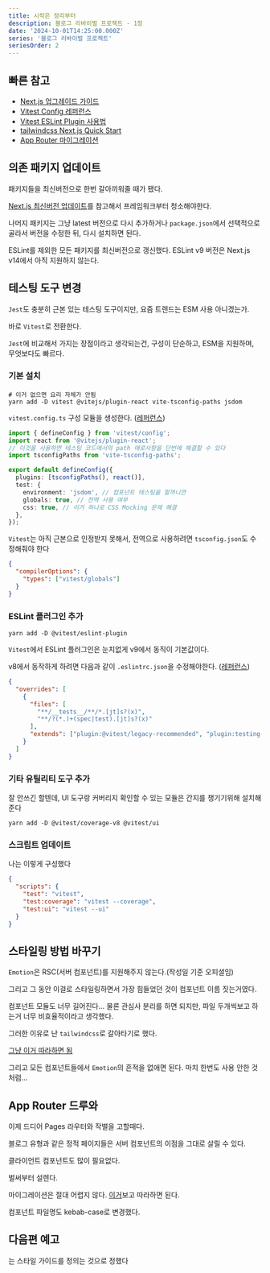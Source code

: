 ```yaml
---
title: 시작은 정리부터
description: 블로그 리바이벌 프로젝트 - 1장
date: '2024-10-01T14:25:00.000Z'
series: '블로그 리바이벌 프로젝트'
seriesOrder: 2
---
```


## 빠른 참고
- [Next.js 업그레이드 가이드](https://nextjs.org/docs/app/building-your-application/upgrading/version-14) 
- [Vitest Config 레퍼런스](https://vitest.dev/config/) 
- [Vitest ESLint Plugin 사용법](https://github.com/vitest-dev/eslint-plugin-vitest?tab=readme-ov-file#usage)
- [tailwindcss Next.js Quick Start](https://tailwindcss.com/docs/guides/nextjs)
- [App Router 마이그레이션](https://nextjs.org/docs/app/building-your-application/upgrading/app-router-migration#migrating-from-pages-to-app)


## 의존 패키지 업데이트

패키지들을 최신버전으로 한번 갈아끼워줄 때가 됐다.

[Next.js 최신버전 업데이트](https://nextjs.org/docs/app/building-your-application/upgrading/version-14)를 참고해서 프레임워크부터 청소해야한다.

나머지 패키지는 그냥 latest 버전으로 다시 추가하거나 `package.json`에서 선택적으로 골라서 버전을 수정한 뒤, 다시 설치하면 된다.

ESLint를 제외한 모든 패키지를 최신버전으로 갱신했다. ESLint v9 버전은 Next.js v14에서 아직 지원하지 않는다.

## 테스팅 도구 변경

`Jest`도 충분히 근본 있는 테스팅 도구이지만, 요즘 트렌드는 ESM 사용 아니겠는가.

바로 `Vitest`로 전환한다.

`Jest`에 비교해서 가지는 장점이라고 생각되는건, 구성이 단순하고, ESM을 지원하며, 무엇보다도 빠르다.

### 기본 설치

```bash:title=Terminal
# 이거 없으면 요리 자체가 안됨
yarn add -D vitest @vitejs/plugin-react vite-tsconfig-paths jsdom
```

`vitest.config.ts` 구성 모듈을 생성한다. ([레퍼런스](https://vitest.dev/config/))

```ts:title=vitest.config.mts
import { defineConfig } from 'vitest/config';
import react from '@vitejs/plugin-react';
// 이것을 사용하면 테스팅 코드에서의 path 애로사항을 단번에 해결할 수 있다
import tsconfigPaths from 'vite-tsconfig-paths';

export default defineConfig({
  plugins: [tsconfigPaths(), react()],
  test: {
    environment: 'jsdom', // 컴포넌트 테스팅을 할꺼니깐
    globals: true, // 전역 사용 여부
    css: true, // 이거 하나로 CSS Mocking 문제 해결
  },
});
```

`Vitest`는 아직 근본으로 인정받지 못해서, 전역으로 사용하려면 `tsconfig.json`도 수정해줘야 한다
```json:title=tsconfig.json
{
  "compilerOptions": {
    "types": ["vitest/globals"] 
  }
}
```

### ESLint 플러그인 추가

```bash:title=Terminal
yarn add -D @vitest/eslint-plugin
```

`Vitest`에서 ESLint 플러그인은 눈치없게 v9에서 동직이 기본값이다.

v8에서 동작하게 하려면 다음과 같이 `.eslintrc.json`을 수정해야한다. ([레퍼런스](https://github.com/vitest-dev/eslint-plugin-vitest?tab=readme-ov-file#usage))

```json:title=.eslintrc.json
{
  "overrides": [
    {
      "files": [
        "**/__tests__/**/*.[jt]s?(x)",
        "**/?(*.)+(spec|test).[jt]s?(x)"
      ],
      "extends": ["plugin:@vitest/legacy-recommended", "plugin:testing-library/react"]
    }
  ]
}
```

### 기타 유틸리티 도구 추가

잘 안쓰긴 할텐데, UI 도구랑 커버리지 확인할 수 있는 모듈은 간지를 챙기기위해 설치해준다

```bash:title=Terminal
yarn add -D @vitest/coverage-v8 @vitest/ui
```

### 스크립트 업데이트

나는 이렇게 구성했다

```json:title=package.json
{
  "scripts": {
    "test": "vitest",
    "test:coverage": "vitest --coverage",
    "test:ui": "vitest --ui"
  }
}
```

## 스타일링 방법 바꾸기

`Emotion`은 RSC(서버 컴포넌트)를 지원해주지 않는다.(작성일 기준 오피셜임) 

그리고 그 동안 이걸로 스타일링하면서 가장 힘들었던 것이 컴포넌트 이름 짓는거였다.

컴포넌트 모듈도 너무 길어진다... 물론 관심사 분리를 하면 되지만, 파일 두개씩보고 하는거 너무 비효율적이라고 생각했다.

그러한 이유로 난 `tailwindcss`로 갈아타기로 했다.

[그냥 이거 따라하면 됨](https://tailwindcss.com/docs/guides/nextjs)

그리고 모든 컴포넌트들에서 `Emotion`의 흔적을 없애면 된다. 마치 한번도 사용 안한 것처럼...

## App Router 드루와

이제 드디어 Pages 라우터와 작별을 고할때다.

블로그 유형과 같은 정적 페이지들은 서버 컴포넌트의 이점을 그대로 살릴 수 있다.

클라이언트 컴포넌트도 많이 필요없다.

벌써부터 설렌다.

마이그레이션은 절대 어렵지 않다. [이거](https://nextjs.org/docs/app/building-your-application/upgrading/app-router-migration#migrating-from-pages-to-app)보고 따라하면 된다.

컴포넌트 파일명도 kebab-case로 변경했다.

## 다음편 예고

는 스타일 가이드를 정의는 것으로 정했다
